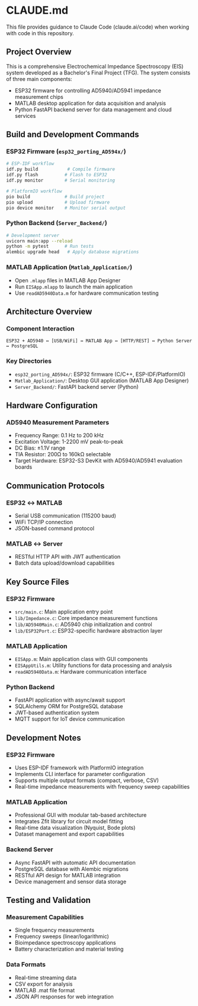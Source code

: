 # CLAUDE.md

This file provides guidance to Claude Code (claude.ai/code) when working with code in this repository.

## Project Overview

This is a comprehensive Electrochemical Impedance Spectroscopy (EIS) system developed as a Bachelor's Final Project (TFG). The system consists of three main components:
- ESP32 firmware for controlling AD5940/AD5941 impedance measurement chips
- MATLAB desktop application for data acquisition and analysis
- Python FastAPI backend server for data management and cloud services

## Build and Development Commands

### ESP32 Firmware (`esp32_porting_AD594x/`)
```bash
# ESP-IDF workflow
idf.py build           # Compile firmware
idf.py flash          # Flash to ESP32
idf.py monitor        # Serial monitoring

# PlatformIO workflow
pio build             # Build project
pio upload            # Upload firmware
pio device monitor    # Monitor serial output
```

### Python Backend (`Server_Backend/`)
```bash
# Development server
uvicorn main:app --reload
python -m pytest      # Run tests
alembic upgrade head   # Apply database migrations
```

### MATLAB Application (`Matlab_Application/`)
- Open `.mlapp` files in MATLAB App Designer
- Run `EISApp.mlapp` to launch the main application
- Use `readAD5940Data.m` for hardware communication testing

## Architecture Overview

### Component Interaction
```
ESP32 + AD5940 ↔ [USB/WiFi] ↔ MATLAB App ↔ [HTTP/REST] ↔ Python Server ↔ PostgreSQL
```

### Key Directories
- `esp32_porting_AD594x/`: ESP32 firmware (C/C++, ESP-IDF/PlatformIO)
- `Matlab_Application/`: Desktop GUI application (MATLAB App Designer)
- `Server_Backend/`: FastAPI backend server (Python)

## Hardware Configuration

### AD5940 Measurement Parameters
- Frequency Range: 0.1 Hz to 200 kHz
- Excitation Voltage: 1-2200 mV peak-to-peak
- DC Bias: ±1.1V range
- TIA Resistor: 200Ω to 160kΩ selectable
- Target Hardware: ESP32-S3 DevKit with AD5940/AD5941 evaluation boards

## Communication Protocols

### ESP32 ↔ MATLAB
- Serial USB communication (115200 baud)
- WiFi TCP/IP connection
- JSON-based command protocol

### MATLAB ↔ Server
- RESTful HTTP API with JWT authentication
- Batch data upload/download capabilities

## Key Source Files

### ESP32 Firmware
- `src/main.c`: Main application entry point
- `lib/Impedance.c`: Core impedance measurement functions
- `lib/AD5940Main.c`: AD5940 chip initialization and control
- `lib/ESP32Port.c`: ESP32-specific hardware abstraction layer

### MATLAB Application
- `EISApp.m`: Main application class with GUI components
- `EISAppUtils.m`: Utility functions for data processing and analysis
- `readAD5940Data.m`: Hardware communication interface

### Python Backend
- FastAPI application with async/await support
- SQLAlchemy ORM for PostgreSQL database
- JWT-based authentication system
- MQTT support for IoT device communication

## Development Notes

### ESP32 Firmware
- Uses ESP-IDF framework with PlatformIO integration
- Implements CLI interface for parameter configuration
- Supports multiple output formats (compact, verbose, CSV)
- Real-time impedance measurements with frequency sweep capabilities

### MATLAB Application
- Professional GUI with modular tab-based architecture
- Integrates Zfit library for circuit model fitting
- Real-time data visualization (Nyquist, Bode plots)
- Dataset management and export capabilities

### Backend Server
- Async FastAPI with automatic API documentation
- PostgreSQL database with Alembic migrations
- RESTful API design for MATLAB integration
- Device management and sensor data storage

## Testing and Validation

### Measurement Capabilities
- Single frequency measurements
- Frequency sweeps (linear/logarithmic)
- Bioimpedance spectroscopy applications
- Battery characterization and material testing

### Data Formats
- Real-time streaming data
- CSV export for analysis
- MATLAB .mat file format
- JSON API responses for web integration